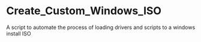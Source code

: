 # Create_Custom_Windows_ISO
A script to automate the process of loading drivers and scripts to a windows install ISO
